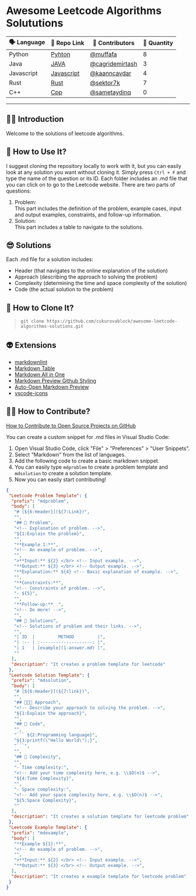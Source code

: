 # Awesome Leetcode Algorithms Solututions

| 🗣️ Language | 🔗 Repo Link                      | 👀 Contributors                                     | 🧠 Quantity |
| -------------- | ---------------------------------- | ---------------------------------------------------- | ------------ |
| Python         | [Pyhton](Python/README.md)         | [@muffafa](https://github.com/muffafa)               | 8            |
| Java           | [JAVA](Java/README.md)             | [@cagridemirtash](https://github.com/cagridemirtash) | 3            |
| Javascript     | [Javascript](Javascript/README.md) | [@kaanncavdar](https://github.com/kaanncavdar)       | 4            |
| Rust           | [Rust](Rust/README.md)             | [@sektor7k](https://github.com/sektor7k)             | 7            |
| C++            | [Cpp](Cpp/README.md)               | [@sametaydinq](https://github.com/sametaydinq)       | 0            |

---

## 🙋🏻 Introduction

Welcome to the solutions of leetcode algorithms.

## 🚀 How to Use It?

I suggest cloning the repository locally to work with it, but you can easily look at any solution you want without cloning it. Simply press `Ctrl + F` and type the name of the question or its ID. Each folder includes an .md file that you can click on to go to the Leetcode website. There are two parts of questions:

1. Problem: </br> This part includes the definition of the problem, example cases, input and output examples, constraints, and follow-up information.
2. Solution: </br> This part includes a table to navigate to the solutions.

## 😎 Solutions

Each .md file for a solution includes:

- Header (that navigates to the online explanation of the solution)
- Approach (describing the approach to solving the problem)
- Complexity (determining the time and space complexity of the solution)
- Code (the actual solution to the problem)

## 👾 How to Clone It?

> `git clone https://github.com/cukurovablock/awesome-leetcode-algorithms-solutions.git`

## 👽 Extensions

- [markdownlint](https://marketplace.visualstudio.com/items?itemName=DavidAnson.vscode-markdownlint)
- [Markdown Table](https://marketplace.visualstudio.com/items?itemName=TakumiI.markdowntable)
- [Markdown All in One](https://marketplace.visualstudio.com/items?itemName=yzhang.markdown-all-in-one)
- [Markdown Preview Github Styling](https://marketplace.visualstudio.com/items?itemName=bierner.markdown-preview-github-styles)
- [Auto-Open Markdown Preview](https://marketplace.visualstudio.com/items?itemName=hnw.vscode-auto-open-markdown-preview)
- [vscode-icons](https://marketplace.visualstudio.com/items?itemName=vscode-icons-team.vscode-icons)

## 🫶🏻 How to Contribute?

[How to Contribute to Open Source Projects on GitHub](https://www.youtube.com/watch?v=waEb2c9NDL8)

You can create a custom snippet for .md files in Visual Studio Code:

1. Open Visual Studio Code, click "File" > "Preferences" > "User Snippets".
2. Select "Markdown" from the list of languages.
3. Add the following code to create a basic markdown snippet.
4. You can easily type `mdproblem` to create a problem template and `mdsolution` to create a solution template.
5. Now you can easily start contributing!

``` json
{
 "Leetcode Problem Template": {
  "prefix": "mdproblem",
  "body": [
   "# [${6:Header}](${7:Link})",
   "",
   "## 🚨 Problem",
   "<!-- Explanation of problem. -->",
   "${1:Explain the problem}",
   "",
   "**Example 1:**",
   "<!-- An example of problem. -->",
   "",
   ">**Input:** ${2} </br> <!-- Input example. -->",
   "**Output:** ${3} </br> <!-- Output example. -->",
   "**Explanation:** ${4} <!-- Basic explanation of example. -->",
   "",
   "**Constraints:**",
   "<!-- Constraints of problem. -->",
   "- ${5}",
   "",
   "**Follow-up:**  ",
   "<!-- Do more! -->",
   "",
   "## 🔐 Solutions",
   "<!-- Solutions of problem and their links. -->",
   "",
   "| ID  |         METHOD         |",
   "| :-- | :--------------------: |",
   "| 1   | [example](1-answer.md) |",
   ""
  ],
  "description": "It creates a problem template for leetcode"
 },
 "Leetcode Solution Template": {
  "prefix": "mdsolution",
  "body": [
   "# [${6:Header}](${7:link})",
   "",
   "## 🧑🏻‍💻 Approach",
   "<!-- Describe your approach to solving the problem. -->",
   "${1:Explain the approach}",
   "",
   "## 🔐 Code",
   "",
   "``` ${2:Programming language}",
   "${3:printf(\"Hello World\");}",
   "```",
   "",
   "## 🧩 Complexity",
   "",
   "- Time complexity:",
   "<!-- Add your time complexity here, e.g. \\$O(n)$ -->",
   "${4:Time Complexity}",
   "",
   "- Space complexity:",
   "<!-- Add your space complexity here, e.g. \\$O(n)$ -->",
   "${5:Space Complexity}",
   ""
  ],
  "description": "It creates a solution template for leetcode problem"
 },
 "Leetcode Example Template": {
  "prefix": "mdexample",
  "body": [
   "**Example ${1}:**",
   "<!-- An example of problem. -->",
   "",
   ">**Input:** ${2} </br> <!-- Input example. -->",
   "**Output:** ${3} </br> <!-- Output example. -->",
  ],
  "description": "It creates a example template for leetcode problem"
 }
}
```
